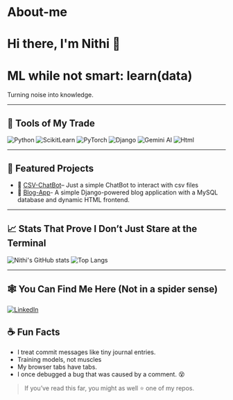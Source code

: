 # About-me
# Hi there, I'm Nithi 👋

# ML while not smart: learn(data)

Turning noise into knowledge.

---

## 🔨 Tools of My Trade
![Python](https://img.shields.io/badge/-Python-3776AB?style=flat-square&logo=pythonFlow)
![ScikitLearn](https://img.shields.io/badge/-Scikit_learn-F7931E?style=flat-square&logo=scikit-learn&logoColor=whiteMaker)
![PyTorch](https://img.shields.io/badge/-PyTorch-EE4C2C?style=flat-square&logo=pytorch&logoColor=whitedown)
![Django](https://img.shields.io/badge/-Django-092E20?style=flat-square&logo=djangodown:** )
![Gemini AI](https://img.shields.io/badge/-Gemini_AI-4285F4?style=flat-square&logo=google-cloud&Keras:** )
![Html](https://camo.githubusercontent.com/c0f60c84bd23525a0f1e5972ff5052f878eb4104e88b347b7f0004d0e6ad8898/68747470733a2f2f696d672e736869656c64732e696f2f62616467652f2d48544d4c352d4533344632363f7374796c653d666c61742d737175617265266c6f676f3d68746d6c35266c6f676f436f6c6f723d7768697465)


---

## 📌 Featured Projects
- 🔹 [CSV-ChatBot](https://github.com/MadeForMoney/Intelligent-CSV-Assistant-LLM-Powered.git)– Just a simple ChatBot to interact with csv files
- 🔹 [Blog-App](https://github.com/MadeForMoney/Blog-app)- A simple Django-powered blog application with a MySQL database and dynamic HTML frontend.


---

## 📈 Stats That Prove I Don’t Just Stare at the Terminal
![Nithi's GitHub stats](https://github-readme-stats.vercel.app/api?username=MadeForMoney&show_icons=true&theme=radical&cache_seconds=43200)
![Top Langs](https://github-readme-stats.vercel.app/api/top-langs/?username=MadeForMoney&layout=compact&langs_count=10&hide_progress=false&theme=radical&cache_seconds=43200)


---

## 🕸️ You Can Find Me Here (Not in a spider sense)
[![LinkedIn](https://img.shields.io/badge/-LinkedIn-blue?style=flat-square&logo=linkedin)](https://www.linkedin.com/in/nithilanm23/)




## ☕ Fun Facts
- I treat commit messages like tiny journal entries.
- Training models, not muscles
- My browser tabs have tabs.
- I once debugged a bug that was caused by a comment. 😵

> If you’ve read this far, you might as well ⭐ one of my repos.

<!--
**MadeForMoney/MadeForMoney** is a ✨ _special_ ✨ repository because its `README.md` (this file) appears on your GitHub profile.

Here are some ideas to get you started:

- 🔭 I’m currently working on ...
- 🌱 I’m currently learning ...
- 👯 I’m looking to collaborate on ...
- 🤔 I’m looking for help with ...
- 💬 Ask me about ...
- 📫 How to reach me: ...
- 😄 Pronouns: ...
- ⚡ Fun fact: ...
-->
